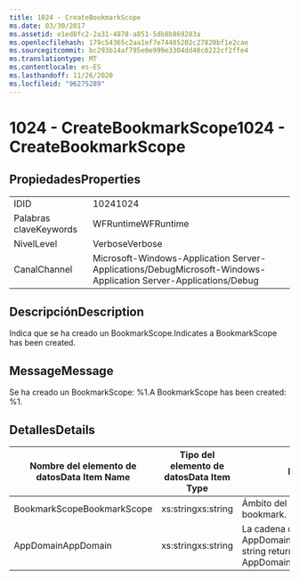 ```yaml
---
title: 1024 - CreateBookmarkScope
ms.date: 03/30/2017
ms.assetid: e1ed8fc2-2a31-4878-a851-5db8b869283a
ms.openlocfilehash: 179c54365c2aa1ef7e74485202c27820bf1e2cae
ms.sourcegitcommit: bc293b14af795e0e999e3304dd40c0222cf2ffe4
ms.translationtype: MT
ms.contentlocale: es-ES
ms.lasthandoff: 11/26/2020
ms.locfileid: "96275289"
---
```

# <a name="1024---createbookmarkscope"></a><span data-ttu-id="15beb-102">1024 - CreateBookmarkScope</span><span class="sxs-lookup"><span data-stu-id="15beb-102">1024 - CreateBookmarkScope</span></span>

## <a name="properties"></a><span data-ttu-id="15beb-103">Propiedades</span><span class="sxs-lookup"><span data-stu-id="15beb-103">Properties</span></span>  
  
|||  
|-|-|  
|<span data-ttu-id="15beb-104">ID</span><span class="sxs-lookup"><span data-stu-id="15beb-104">ID</span></span>|<span data-ttu-id="15beb-105">1024</span><span class="sxs-lookup"><span data-stu-id="15beb-105">1024</span></span>|  
|<span data-ttu-id="15beb-106">Palabras clave</span><span class="sxs-lookup"><span data-stu-id="15beb-106">Keywords</span></span>|<span data-ttu-id="15beb-107">WFRuntime</span><span class="sxs-lookup"><span data-stu-id="15beb-107">WFRuntime</span></span>|  
|<span data-ttu-id="15beb-108">Nivel</span><span class="sxs-lookup"><span data-stu-id="15beb-108">Level</span></span>|<span data-ttu-id="15beb-109">Verbose</span><span class="sxs-lookup"><span data-stu-id="15beb-109">Verbose</span></span>|  
|<span data-ttu-id="15beb-110">Canal</span><span class="sxs-lookup"><span data-stu-id="15beb-110">Channel</span></span>|<span data-ttu-id="15beb-111">Microsoft-Windows-Application Server-Applications/Debug</span><span class="sxs-lookup"><span data-stu-id="15beb-111">Microsoft-Windows-Application Server-Applications/Debug</span></span>|  
  
## <a name="description"></a><span data-ttu-id="15beb-112">Descripción</span><span class="sxs-lookup"><span data-stu-id="15beb-112">Description</span></span>  

 <span data-ttu-id="15beb-113">Indica que se ha creado un BookmarkScope.</span><span class="sxs-lookup"><span data-stu-id="15beb-113">Indicates a BookmarkScope has been created.</span></span>  
  
## <a name="message"></a><span data-ttu-id="15beb-114">Message</span><span class="sxs-lookup"><span data-stu-id="15beb-114">Message</span></span>  

 <span data-ttu-id="15beb-115">Se ha creado un BookmarkScope: %1.</span><span class="sxs-lookup"><span data-stu-id="15beb-115">A BookmarkScope has been created: %1.</span></span>  
  
## <a name="details"></a><span data-ttu-id="15beb-116">Detalles</span><span class="sxs-lookup"><span data-stu-id="15beb-116">Details</span></span>  
  
|<span data-ttu-id="15beb-117">Nombre del elemento de datos</span><span class="sxs-lookup"><span data-stu-id="15beb-117">Data Item Name</span></span>|<span data-ttu-id="15beb-118">Tipo del elemento de datos</span><span class="sxs-lookup"><span data-stu-id="15beb-118">Data Item Type</span></span>|<span data-ttu-id="15beb-119">Descripción</span><span class="sxs-lookup"><span data-stu-id="15beb-119">Description</span></span>|  
|--------------------|--------------------|-----------------|  
|<span data-ttu-id="15beb-120">BookmarkScope</span><span class="sxs-lookup"><span data-stu-id="15beb-120">BookmarkScope</span></span>|<span data-ttu-id="15beb-121">xs:string</span><span class="sxs-lookup"><span data-stu-id="15beb-121">xs:string</span></span>|<span data-ttu-id="15beb-122">Ámbito del marcador.</span><span class="sxs-lookup"><span data-stu-id="15beb-122">The scope of the bookmark.</span></span>|  
|<span data-ttu-id="15beb-123">AppDomain</span><span class="sxs-lookup"><span data-stu-id="15beb-123">AppDomain</span></span>|<span data-ttu-id="15beb-124">xs:string</span><span class="sxs-lookup"><span data-stu-id="15beb-124">xs:string</span></span>|<span data-ttu-id="15beb-125">La cadena devuelta por AppDomain.CurrentDomain.FriendlyName.</span><span class="sxs-lookup"><span data-stu-id="15beb-125">The string returned by AppDomain.CurrentDomain.FriendlyName.</span></span>|
